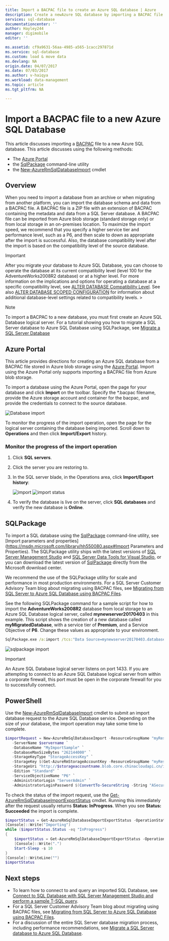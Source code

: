 ```yaml
---
title: Import a BACPAC file to create an Azure SQL database | Azure
description: Create a newAzure SQL database by importing a BACPAC file.
services: sql-database
documentationcenter: ''
author: Hayley244
manager: digimobile
editor: ''

ms.assetid: cf9a9631-56aa-4985-a565-1cacc297871d
ms.service: sql-database
ms.custom: load & move data
ms.devlang: NA
origin.date: 04/07/2017
ms.date: 07/03/2017
ms.author: v-haiqya
ms.workload: data-management
ms.topic: article
ms.tgt_pltfrm: NA

---
```

# Import a BACPAC file to a new Azure SQL Database

This article discusses importing a [BACPAC](https://msdn.microsoft.com/library/ee210546.aspx#Anchor_4) file to a new Azure SQL database. This article discusses using the following methods:
- The [Azure Portal](https://portal.azure.cn)
- the [SqlPackage](https://msdn.microsoft.com/library/hh550080.aspx) command-line utility
- the [New-AzureRmSqlDatabaseImport](https://docs.microsoft.com/powershell/module/azurerm.sql/new-azurermsqldatabaseimport) cmdlet

## Overview

When you need to import a database from an archive or when migrating from another platform, you can import the database schema and data from a BACPAC file. A BACPAC file is a ZIP file with an extension of BACPAC containing the metadata and data from a SQL Server database. A BACPAC file can be imported from Azure blob storage (standard storage only) or from local storage in an on-premises location. To maximize the import speed, we recommend that you specify a higher service tier and performance level, such as a P6, and then scale to down as appropriate after the import is successful. Also, the database compatibility level after the import is based on the compatibility level of the source database. 

> [!IMPORTANT] 
> After you migrate your database to Azure SQL Database, you can choose to operate the database at its current compatibility level (level 100 for the AdventureWorks2008R2 database) or at a higher level. For more information on the implications and options for operating a database at a specific compatibility level, see [ALTER DATABASE Compatibility Level](https://docs.microsoft.com/sql/t-sql/statements/alter-database-transact-sql-compatibility-level). See also [ALTER DATABASE SCOPED CONFIGURATION](https://docs.microsoft.com/sql/t-sql/statements/alter-database-scoped-configuration-transact-sql) for information about additional database-level settings related to compatibility levels.   >

> [!NOTE]
> To import a BACPAC to a new database, you must first create an Azure SQL Database logical server. For a tutorial showing you how to migrate a SQL Server database to Azure SQL Database using SQLPackage, see [Migrate a SQL Server Database](sql-database-migrate-your-sql-server-database.md)
>

## Azure Portal

This article provides directions for creating an Azure SQL database from a BACPAC file stored in Azure blob storage using the [Azure Portal](https://portal.azure.cn). Import using the Azure Portal only supports importing a BACPAC file from Azure blob storage.

To import a database using the Azure Portal, open the page for your database and click **Import** on the toolbar. Specify the *.bacpac filename, provide the Azure storage account and container for the bacpac, and provide the credentials to connect to the source database.  

   ![Database import](./media/sql-database-import/import.png)

To monitor the progress of the import operation, open the page for the logical server containing the database being imported. Scroll down to **Operations** and then click **Import/Export** history.

### Monitor the progress of the import operation
1. Click **SQL servers**.
2. Click the server you are restoring to.
3. In the SQL server blade, in the Operations area, click **Import/Export history**:

   ![import](./media/sql-database-import/import.png)
   ![import status](./media/sql-database-import/import-status.png)

4. To verify the database is live on the server, click **SQL databases** and verify the new database is **Online**.

## SQLPackage

To import a SQL database using the [SqlPackage](https://msdn.microsoft.com/library/hh550080.aspx) command-line utility, see [Import parameters and properties](https://msdn.microsoft.com/library/hh550080.aspx#Import Parameters and Properties). The SQLPackage utility ships with the latest versions of [SQL Server Management Studio](https://msdn.microsoft.com/library/mt238290.aspx) and [SQL Server Data Tools for Visual Studio](https://msdn.microsoft.com/library/mt204009.aspx), or you can download the latest version of [SqlPackage](https://www.microsoft.com/download/details.aspx?id=53876) directly from the Microsoft download center.

We recommend the use of the SQLPackage utility for scale and performance in most production environments. For a SQL Server Customer Advisory Team blog about migrating using BACPAC files, see [Migrating from SQL Server to Azure SQL Database using BACPAC Files](https://blogs.msdn.microsoft.com/sqlcat/2016/10/20/migrating-from-sql-server-to-azure-sql-database-using-bacpac-files/).

See the following SQLPackage command for a sample script for how to import the **AdventureWorks2008R2** database from local storage to an Azure SQL Database logical server, called **mynewserver20170403** in this example. This script shows the creation of a new database called **myMigratedDatabase**, with a service tier of **Premium**, and a Service Objective of **P6**. Change these values as appropriate to your environment.

```cmd
SqlPackage.exe /a:import /tcs:"Data Source=mynewserver20170403.database.chinacloudapi.cn;Initial Catalog=myMigratedDatabase;User Id=ServerAdmin;Password=<change_to_your_password>" /sf:AdventureWorks2008R2.bacpac /p:DatabaseEdition=Premium /p:DatabaseServiceObjective=P6
```

   ![sqlpackage import](./media/sql-database-migrate-your-sql-server-database/sqlpackage-import.png)

> [!IMPORTANT]
> An Azure SQL Database logical server listens on port 1433. If you are attempting to connect to an Azure SQL Database logical server from within a corporate firewall, this port must be open in the corporate firewall for you to successfully connect.
>

## PowerShell

Use the [New-AzureRmSqlDatabaseImport](https://docs.microsoft.com/powershell/module/azurerm.sql/new-azurermsqldatabaseimport) cmdlet to submit an import database request to the Azure SQL Database service. Depending on the size of your database, the import operation may take some time to complete.

 ```powershell
 $importRequest = New-AzureRmSqlDatabaseImport -ResourceGroupName "myResourceGroup" `
    -ServerName $servername `
    -DatabaseName "MyImportSample" `
    -DatabaseMaxSizeBytes "262144000" `
    -StorageKeyType "StorageAccessKey" `
    -StorageKey $(Get-AzureRmStorageAccountKey -ResourceGroupName "myResourceGroup" -StorageAccountName $storageaccountname).Value[0] `
    -StorageUri "http://$storageaccountname.blob.core.chinacloudapi.cn/importsample/sample.bacpac" `
    -Edition "Standard" `
    -ServiceObjectiveName "P6" `
    -AdministratorLogin "ServerAdmin" `
    -AdministratorLoginPassword $(ConvertTo-SecureString -String "ASecureP@assw0rd" -AsPlainText -Force)

 ```

To check the status of the import request, use the [Get-AzureRmSqlDatabaseImportExportStatus](https://docs.microsoft.com/powershell/module/azurerm.sql/get-azurermsqldatabaseimportexportstatus) cmdlet. Running this immediately after the request usually returns **Status: InProgress**. When you see **Status: Succeeded** the import is complete.

```powershell
$importStatus = Get-AzureRmSqlDatabaseImportExportStatus -OperationStatusLink $importRequest.OperationStatusLink
[Console]::Write("Importing")
while ($importStatus.Status -eq "InProgress")
{
    $importStatus = Get-AzureRmSqlDatabaseImportExportStatus -OperationStatusLink $importRequest.OperationStatusLink
    [Console]::Write(".")
    Start-Sleep -s 10
}
[Console]::WriteLine("")
$importStatus
```

## Next steps
* To learn how to connect to and query an imported SQL Database, see [Connect to SQL Database with SQL Server Management Studio and perform a sample T-SQL query](sql-database-connect-query-ssms.md).
* For a SQL Server Customer Advisory Team blog about migrating using BACPAC files, see [Migrating from SQL Server to Azure SQL Database using BACPAC Files](https://blogs.msdn.microsoft.com/sqlcat/2016/10/20/migrating-from-sql-server-to-azure-sql-database-using-bacpac-files/).
* For a discussion of the entire SQL Server database migration process, including performance recommendations, see [Migrate a SQL Server database to Azure SQL Database](sql-database-cloud-migrate.md).
